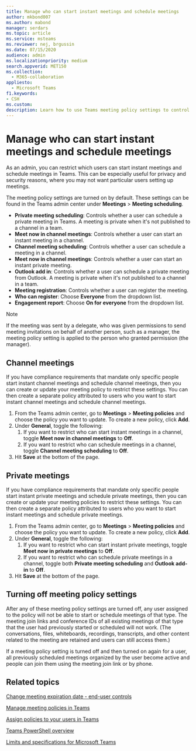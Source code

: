```yaml
---
title: Manage who can start instant meetings and schedule meetings
author: mkbond007
ms.author: mabond
manager: serdars
ms.topic: article
ms.service: msteams
ms.reviewer: nej, brgussin
ms.date: 07/15/2020
audience: admin
ms.localizationpriority: medium
search.appverid: MET150
ms.collection: 
  - M365-collaboration
appliesto: 
  - Microsoft Teams
f1.keywords:
- CSH
ms.custom: 
description: Learn how to use Teams meeting policy settings to control who can start instant meetings and schedule meetings.
---
```


# Manage who can start instant meetings and schedule meetings

As an admin, you can restrict which users can start instant meetings and schedule meetings in Teams. This can be especially useful for privacy and security reasons, where you may not want particular users setting up meetings.

The meeting policy settings are turned on by default. These settings can be found in the Teams admin center under **Meetings** > **Meeting scheduling**.

- **Private meeting scheduling**: Controls whether a user can schedule a private meeting in Teams. A meeting is private when it's not published to a channel in a team.
- **Meet now in channel meetings**: Controls whether a user can start an instant meeting in a channel.
- **Channel meeting scheduling**: Controls whether a user can schedule a meeting in a channel.
- **Meet now in channel meetings**: Controls whether a user can start an instant private meeting.
- **Outlook add in**: Controls whether a user can schedule a private meeting from Outlook. A meeting is private when it's not published to a channel in a team.
- **Meeting registration**: Controls whether a user can register the meeting.
- **Who can register**: Choose **Everyone** from the dropdown list.
- **Engagement report**: Choose **On for everyone** from the dropdown list.

> [!NOTE]
> If the meeting was sent by a delegate, who was given permissions to send meeting invitations on behalf of another person, such as a manager, the meeting policy setting is applied to the person who granted permission (the manager).

## Channel meetings

If you have compliance requirements that mandate only specific people start instant channel meetings and schedule channel meetings, then you can create or update your meeting policy to restrict these settings. You can then create a separate policy attributed to users who you want to start instant channel meetings and schedule channel meetings.

1. From the Teams admin center, go to **Meetings** > **Meeting policies** and choose the policy you want to update. To create a new policy, click **Add**.
1. Under **General**, toggle the following:
    1. If you want to restrict who can start instant meetings in a channel, toggle **Meet now in channel meetings** to **Off**.
    1. If you want to restrict who can schedule meetings in a channel, toggle **Channel meeting scheduling** to **Off**.
1. Hit **Save** at the bottom of the page.

## Private meetings

If you have compliance requirements that mandate only specific people start instant private meetings and schedule private meetings, then you can create or update your meeting policies to restrict these settings. You can then create a separate policy attributed to users who you want to start instant meetings and schedule private meetings.

1. From the Teams admin center, go to **Meetings** > **Meeting policies** and choose the policy you want to update. To create a new policy, click **Add**.
1. Under **General**, toggle the following:
    1. If you want to restrict who can start instant private meetings, toggle **Meet now in private meetings** to **Off**.
    1. If you want to restrict who can schedule private meetings in a channel, toggle both **Private meeting scheduling** and **Outlook add-in** to **Off**.
1. Hit **Save** at the bottom of the page.

## Turning off meeting policy settings

After any of these meeting policy settings are turned off, any user assigned to the policy will not be able to start or schedule meetings of that type. The meeting join links and conference IDs of all existing meetings of that type that the user had previously started or scheduled will not work. (The conversations, files, whiteboards, recordings, transcripts, and other content related to the meeting are retained and users can still access them.)

If a meeting policy setting is turned off and then turned on again for a user, all previously scheduled meetings organized by the user become active and people can join them using the meeting join link or by phone.

## Related topics

[Change meeting expiration date - end-user controls](https://support.microsoft.com/office/record-a-meeting-in-teams-34dfbe7f-b07d-4a27-b4c6-de62f1348c24#bkmk_view_change_expiration_date)

[Manage meeting policies in Teams](meeting-policies-overview.md)

[Assign policies to your users in Teams](policy-assignment-overview.md)

[Teams PowerShell overview](teams-powershell-overview.md)

[Limits and specifications for Microsoft Teams](/microsoftteams/limits-specifications-teams)
